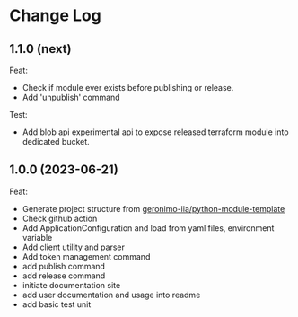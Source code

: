 # Change Log

## 1.1.0 (next)

Feat:

- Check if module ever exists before publishing or release.
- Add 'unpublish' command

Test:

- Add blob api experimental api to expose released terraform module into dedicated bucket.

## 1.0.0 (2023-06-21)

Feat:

- Generate project structure from [geronimo-iia/python-module-template](https://github.com/geronimo-iia/python-module-template)
- Check github action
- Add ApplicationConfiguration and load from yaml files, environment variable
- Add client utility and parser
- Add token management command
- add publish command
- add release command
- initiate documentation site
- add user documentation and usage into readme
- add basic test unit


